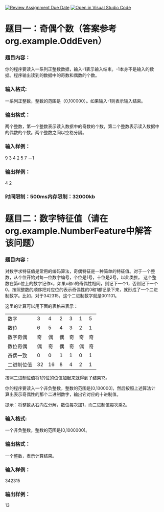 [![Review Assignment Due Date](https://classroom.github.com/assets/deadline-readme-button-22041afd0340ce965d47ae6ef1cefeee28c7c493a6346c4f15d667ab976d596c.svg)](https://classroom.github.com/a/zKCmOc4h)
[![Open in Visual Studio Code](https://classroom.github.com/assets/open-in-vscode-2e0aaae1b6195c2367325f4f02e2d04e9abb55f0b24a779b69b11b9e10269abc.svg)](https://classroom.github.com/online_ide?assignment_repo_id=16696919&assignment_repo_type=AssignmentRepo)
# 题目一：奇偶个数（答案参考org.example.OddEven）
### 题目内容：
你的程序要读入一系列正整数数据，输入-1表示输入结束，-1本身不是输入的数据。程序输出读到的数据中的奇数和偶数的个数。

### 输入格式:
一系列正整数，整数的范围是（0,100000）。如果输入-1则表示输入结束。

### 输出格式：
两个整数，第一个整数表示读入数据中的奇数的个数，第二个整数表示读入数据中的偶数的个数。两个整数之间以空格分隔。

### 输入样例：
9 3 4 2 5 7 －1 

### 输出样例：
4 2

###  时间限制：500ms内存限制：32000kb


# 题目二：数字特征值（请在org.example.NumberFeature中解答该问题）
### 题目内容：
对数字求特征值是常用的编码算法，奇偶特征是一种简单的特征值。对于一个整数，从个位开始对每一位数字编号，个位是1号，十位是2号，以此类推。
这个整数在第n位上的数字记作x，如果x和n的奇偶性相同，则记下一个1，否则记下一个0。按照整数的顺序把对应位的表示奇偶性的0和1都记录下来，就形成了一个二进制数字。比如，对于342315，这个二进制数字就是001101。

这里的计算可以用下面的表格来表示：<br>

|  |  |   |   |   |   |   |
|----|----|---|----|----|----|---|
| 数字 | 3 | 4 | 2 | 3 | 1 | 5 |
| 数位 | 6 | 5 | 4 | 3 | 2 | 1 |
| 数字奇偶 | 奇 | 偶 | 偶 | 奇 | 奇 | 奇 |
| 数位奇偶 | 偶 | 奇 | 偶 | 奇 | 偶 | 奇 |
| 奇偶一致 | 0 | 0 | 1 | 1 | 0 | 1 |
| 二进制位值 | 32 | 16 | 8 | 4 | 2 | 1 |


按照二进制位值将1的位的位值加起来就得到了结果13。

你的程序要读入一个非负整数，整数的范围是[0,100000]，然后按照上述算法计算出表示奇偶性的那个二进制数字，输出它对应的十进制值。

提示：将整数从右向左分解，数位每次加1，而二进制值每次乘2。

### 输入格式:
一个非负整数，整数的范围是[0,1000000]。

### 输出格式：
一个整数，表示计算结果。

### 输入样例：
342315

### 输出样例：
13
